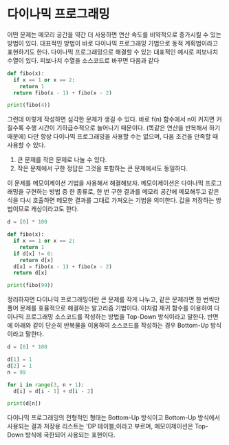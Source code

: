 # 다이나믹 프로그래밍

어떤 문제는 메모리 공간을 약간 더 사용하면 연산 속도를 비약적으로 증가시킬 수 있는 방법이 있다. 대표적인 방법이 바로 다이나믹 프로그래밍 기법으로 동적 계획법이라고 표현하기도 한다. 다이나믹 프로그래밍으로 해결할 수 있는 대표적인 예시로 피보나치 수열이 있다. 피보나치 수열을 소스코드로 바꾸면 다음과 같다

```py
def fibo(x):
  if x == 1 or x == 2:
    return 1
  return fibo(x - 1) + fibo(x - 2)

print(fibo(4))
```

그런데 이렇게 작성하면 심각한 문제가 생길 수 있다. 바로 f(n) 함수에서 n이 커지면 커질수록 수행 시간이 기하급수적으로 늘어나기 때문이다. (똑같은 연산을 반복해서 하기 때문에) 다만 항상 다이나믹 프로그래밍을 사용할 수는 없으며, 다음 조건을 만족할 때 사용할 수 있다.

1. 큰 문제를 작은 문제로 나눌 수 있다.
2. 작은 문제에서 구한 정답은 그것을 포함하는 큰 문제에서도 동일하다.

이 문제를 메모이제이션 기법을 사용해서 해결해보자. 메모이제이션은 다이나믹 프로그래밍을 구현하는 방법 중 한 종류로, 한 번 구한 결과를 메모리 공간에 메모해두고 같은 식을 다시 호출하면 메모한 결과를 그대로 가져오는 기법을 의미한다. 값을 저장하는 방법이므로 캐싱이라고도 한다.

```py
d = [0] * 100

def fibo(x):
  if x == 1 or x == 2:
    return 1
  if d[x] != 0:
    return d[x]
  d[x] = fibo(x - 1) + fibo(x - 2)
  return d[x]

print(fibo(99))
```

정리하자면 다이나믹 프로그래밍이란 큰 문제를 작게 나누고, 같은 문제라면 한 번씩만 풀어 문제를 효율적으로 해결하는 알고리즘 기법이다. 이처럼 재귀 함수를 이용하여 다이나믹 프로그래밍 소스코드를 작성하는 방법을 Top-Down 방식이라고 말한다. 반면에 아래와 같이 단순히 반복물을 이용하여 소스코드를 작성하는 경우 Bottom-Up 방식이라고 말한다.

```py
d = [0] * 100

d[1] = 1
d[2] = 1
n = 99

for i in range(3, n + 1):
  d[i] = d[i - 1] + d[i - 2]

print(d[n])
```

다이나믹 프로그래밍의 전형적인 형태는 Bottom-Up 방식이고 Bottom-Up 방식에서 사용되는 결과 저장용 리스트는 'DP 테이블;이라고 부르며, 메모이제이션은 Top-Down 방식에 국한되어 사용되는 표현이다.
